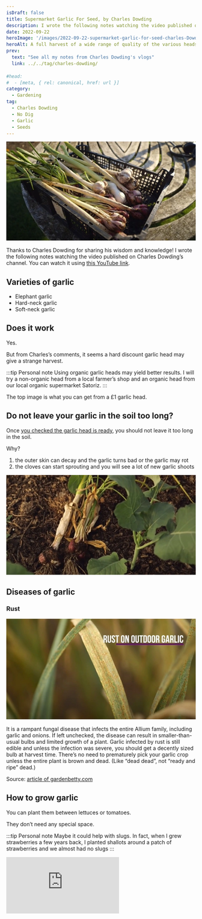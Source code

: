 ```yaml
---
isDraft: false
title: Supermarket Garlic For Seed, by Charles Dowding
description: I wrote the following notes watching the video published on Charles Dowding's channel
date: 2022-09-22
heroImage: '/images/2022-09-22-supermarket-garlic-for-seed-charles-Dowding-hero.webp'
heroAlt: A full harvest of a wide range of quality of the various heads
prev:
  text: "See all my notes from Charles Dowding's vlogs"
  link: ../../tag/charles-dowding/

#head:
#  - [meta, { rel: canonical, href: url }]
category:
  - Gardening
tag:
  - Charles Dowding
  - No Dig
  - Garlic
  - Seeds
---
```


![A full harvest of a wide range of quality of the various heads](./harvest-of-supermarket-garlic.webp 'Credits: from Charles Dowding’s vlog.')

Thanks to Charles Dowding for sharing his wisdom and knowledge!
I wrote the following notes watching the video published on Charles Dowding’s channel.
You can watch it using [this YouTube link](https://www.youtube.com/watch?v=vr3ZxWexS5c).

## Varieties of garlic

- Elephant garlic
- Hard-neck garlic
- Soft-neck garlic

## Does it work

Yes.

But from Charles’s comments, it seems a hard discount garlic head may give a strange harvest.

:::tip Personal note
Using organic garlic heads may yield better results. I will try a non-organic head from a local farmer’s shop and an organic head from our local organic supermarket Satoriz.
:::

The top image is what you can get from a £1 garlic head.

## Do not leave your garlic in the soil too long?

Once [you checked the garlic head is ready](../2022-09-22-is-it-ready-yet-how-to-judge-the-readiness-of-garlic-charles-dowding/README.md), you should not leave it too long in the soil.

Why?

1. the outer skin can decay and the garlic turns bad or the garlic may rot
2. the cloves can start sprouting and you will see a lot of new garlic shoots

![Example of a garlic left too long in the soil after being ready (the one of the right) compared to one garlic just right (the one of the left).](./overdue-garlic.webp 'Credits: from Charles Dowding’s vlog.')

## Diseases of garlic

### Rust

![Overdue garlic](./garlic-rust.webp 'Credits: from Charles Dowding’s vlog.')

It is a rampant fungal disease that infects the entire Allium family, including garlic and onions. If left unchecked, the disease can result in smaller-than-usual bulbs and limited growth of a plant.
Garlic infected by rust is still edible and unless the infection was severe, you should get a decently sized bulb at harvest time. There’s no need to prematurely pick your garlic crop unless the entire plant is brown and dead. (Like “dead dead”, not “ready and ripe” dead.)

Source: [article of gardenbetty.com](https://www.gardenbetty.com/grrr-garlic-rust-and-how-to-deal/)

## How to grow garlic

You can plant them between lettuces or tomatoes.

They don’t need any special space.

:::tip Personal note
Maybe it could help with slugs. In fact, when I grew strawberries a few years back, I planted shallots around a patch of strawberries and we almost had no slugs
:::

<!-- markdownlint-disable MD033 -->
<iframe class="newsletter-embed" src="https://thetooltip.substack.com/embed" frameborder="0" scrolling="no"></iframe>
